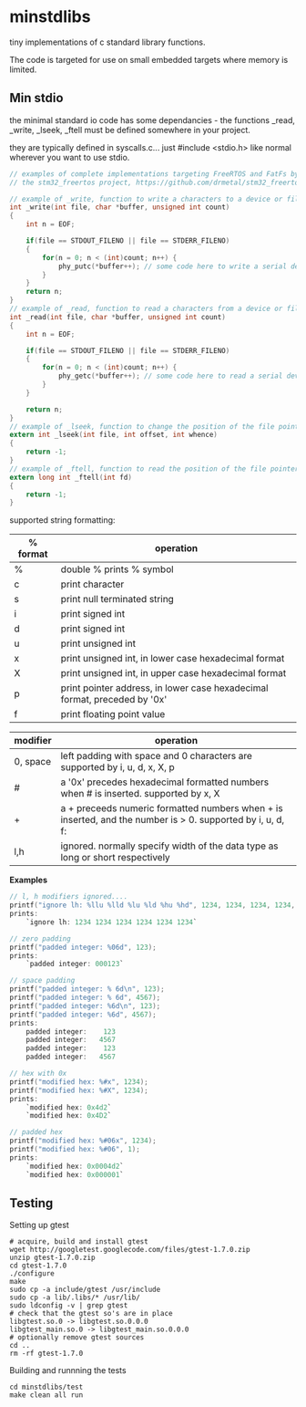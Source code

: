 minstdlibs
==========

tiny implementations of c standard library functions.

The code is targeted for use on small embedded targets where memory is limited.

Min stdio
---------

the minimal standard io code has some dependancies - the functions _read, _write, _lseek, _ftell 
must be defined somewhere in your project.

they are typically defined in syscalls.c... just #include <stdio.h> like normal wherever you want to use stdio.

``` c
// examples of complete implementations targeting FreeRTOS and FatFs by ChaN may be found in syscalls.c in
// the stm32_freertos project, https://github.com/drmetal/stm32_freertos

// example of _write, function to write a characters to a device or file
int _write(int file, char *buffer, unsigned int count)
{
	int n = EOF;

	if(file == STDOUT_FILENO || file == STDERR_FILENO)
	{
		for(n = 0; n < (int)count; n++) {
			phy_putc(*buffer++); // some code here to write a serial device, or memory, or whatever
		}
	}
	return n;
}
// example of _read, function to read a characters from a device or file
int _read(int file, char *buffer, unsigned int count)
{
	int n = EOF;

	if(file == STDOUT_FILENO || file == STDERR_FILENO)
	{
		for(n = 0; n < (int)count; n++) {
			phy_getc(*buffer++); // some code here to read a serial device, or memory, or whatever
		}
	}

	return n;
}
// example of _lseek, function to change the position of the file pointer
extern int _lseek(int file, int offset, int whence)
{
	return -1;
}
// example of _ftell, function to read the position of the file pointer
extern long int _ftell(int fd)
{
	return -1;
}

```

supported string formatting:



| % format	| operation |
| ----------|-----------|
| %		| double % prints % symbol |
| c		| print character |
| s		| print null terminated string |
| i		| print signed int |
| d		| print signed int |
| u		| print unsigned int |
| x		| print unsigned int, in lower case hexadecimal format |
| X		| print unsigned int, in upper case hexadecimal format |
| p		| print pointer address, in lower case hexadecimal format, preceded by '0x' |
| f		| print floating point value |

|modifier|operation|
|------------|---------|
| 0, space	| left padding with space and 0 characters are supported by i, u, d, x, X, p |
| #     	| a '0x' precedes hexadecimal formatted numbers when # is inserted. supported by x, X |
| +			| a + preceeds numeric formatted numbers when + is inserted, and the number is > 0. supported by i, u, d, f: |
| l,h		| ignored. normally specify width of the data type as long or short respectively|

**Examples**
``` c
// l, h modifiers ignored....
printf("ignore lh: %llu %lld %lu %ld %hu %hd", 1234, 1234, 1234, 1234, 1234, 1234);
prints: 
    `ignore lh: 1234 1234 1234 1234 1234 1234`
```
``` c
// zero padding
printf("padded integer: %06d", 123);
prints: 
    `padded integer: 000123`
```
``` c
// space padding
printf("padded integer: % 6d\n", 123); 
printf("padded integer: % 6d", 4567); 
printf("padded integer: %6d\n", 123); 
printf("padded integer: %6d", 4567); 
prints: 
    padded integer:    123 
    padded integer:   4567 
    padded integer:    123 
    padded integer:   4567 
```
``` c
// hex with 0x
printf("modified hex: %#x", 1234); 
printf("modified hex: %#X", 1234); 
prints: 
    `modified hex: 0x4d2`
    `modified hex: 0x4D2`
```
``` c
// padded hex
printf("modified hex: %#06x", 1234); 
printf("modified hex: %#06", 1); 
prints: 
    `modified hex: 0x0004d2`
    `modified hex: 0x000001`
```


Testing
-------

Setting up gtest

```
# acquire, build and install gtest
wget http://googletest.googlecode.com/files/gtest-1.7.0.zip
unzip gtest-1.7.0.zip
cd gtest-1.7.0
./configure
make
sudo cp -a include/gtest /usr/include
sudo cp -a lib/.libs/* /usr/lib/
sudo ldconfig -v | grep gtest
# check that the gtest so's are in place
libgtest.so.0 -> libgtest.so.0.0.0
libgtest_main.so.0 -> libgtest_main.so.0.0.0
# optionally remove gtest sources
cd ..
rm -rf gtest-1.7.0

```

Building and runnning the tests

```
cd minstdlibs/test
make clean all run
```
